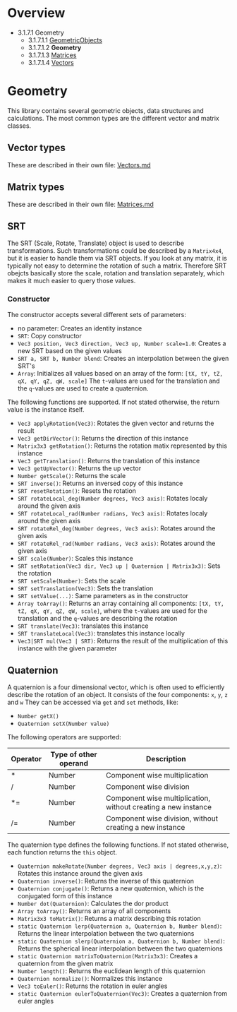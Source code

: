 <!------------------------------------------------------------------------------------------------
This work is licensed under the Creative Commons Attribution-ShareAlike 4.0 International License.
 To view a copy of this license, visit http://creativecommons.org/licenses/by-sa/4.0/.
 Author: Henrik Heine (hheine@mail.uni-paderborn.de)
 PADrend Version 1.0.0
------------------------------------------------------------------------------------------------->
<!---BEGINN_INDEXSECTION--->
<!---Automaticly generated section. Do not edit!!!--->
# Overview
* 3.1.7.1 Geometry
    * 3.1.7.1.1 [GeometricObjects](../../../../3_Development_Guide/1_EScript/7_Libs/1_Geometry/1_GeometricObjects.md)
    * 3.1.7.1.2 **Geometry**
    * 3.1.7.1.3 [Matrices](../../../../3_Development_Guide/1_EScript/7_Libs/1_Geometry/3_Matrices.md)
    * 3.1.7.1.4 [Vectors](../../../../3_Development_Guide/1_EScript/7_Libs/1_Geometry/4_Vectors.md)
<!---END_INDEXSECTION--->

# Geometry
This library contains several geometric objects, data structures and calculations. The most common types are the different vector and matrix classes.

## Vector types
These are described in their own file: [Vectors.md](Vectors.md)

## Matrix types
These are described in their own file: [Matrices.md](Matrices.md)

## SRT
The SRT (Scale, Rotate, Translate) object is used to describe transformations. Such transformations could be described by a `Matrix4x4`, but it is easier to handle them via SRT objects. If you look at any matrix, it is typically not easy to determine the rotation of such a matrix. Therefore SRT obejcts basically store the scale, rotation and translation separately, which makes it much easier to query those values.

### Constructor
The constructor accepts several different sets of parameters:
* no parameter: Creates an identity instance
* `SRT`: Copy constructor
* `Vec3 position, Vec3 direction, Vec3 up, Number scale=1.0`: Creates a new SRT based on the given values
* `SRT a, SRT b, Number blend`: Creates an interpolation between the given SRT's
* `Array`: Initializes all values based on an array of the form: `[tX, tY, tZ, qX, qY, qZ, qW, scale]` The `t`-values are used for the translation and the `q`-values are used to create a quaternion.

The following functions are supported. If not stated otherwise, the return value is the instance itself.
* `Vec3 applyRotation(Vec3)`: Rotates the given vector and returns the result
* `Vec3 getDirVector()`: Returns the direction of this instance
* `Matrix3x3 getRotation()`: Returns the rotation matix represented by this instance
* `Vec3 getTranslation()`: Returns the translation of this instance
* `Vec3 getUpVector()`: Returns the up vector
* `Number getScale()`: Returns the scale
* `SRT inverse()`: Returns an inversed copy of this instance
* `SRT resetRotation()`: Resets the rotation
* `SRT rotateLocal_deg(Number degrees, Vec3 axis)`: Rotates localy around the given axis
* `SRT rotateLocal_rad(Number radians, Vec3 axis)`: Rotates localy around the given axis
* `SRT rotateRel_deg(Number degrees, Vec3 axis)`: Rotates around the given axis
* `SRT rotateRel_rad(Number radians, Vec3 axis)`: Rotates around the given axis
* `SRT scale(Number)`: Scales this instance
* `SRT setRotation(Vec3 dir, Vec3 up | Quaternion | Matrix3x3)`: Sets the rotation
* `SRT setScale(Number)`: Sets the scale
* `SRT setTranslation(Vec3)`: Sets the translation
* `SRT setValue(...)`: Same parameters as in the constructor
* `Array toArray()`: Returns an array containing all components:  `[tX, tY, tZ, qX, qY, qZ, qW, scale]`, where the `t`-values are used for the translation and the `q`-values are describing the rotation
* `SRT translate(Vec3)`: translates this instance
* `SRT translateLocal(Vec3)`: translates this instance locally
* `Vec3|SRT mul(Vec3 | SRT)`: Returns the result of the multiplication of this instance with the given parameter


## Quaternion
A quaternion is a four dimensional vector, which is often used to efficiently describe the rotation of an object. It consists of the four components: `x`, `y`, `z` and `w`
They can be accessed via `get` and `set` methods, like:
* `Number getX()`
* `Quaternion setX(Number value)`

The following operators are supported:

| Operator | Type of other operand | Description |
| ----- | ----- | ----- |
| * | Number | Component wise multiplication |
| / | Number | Component wise division |
| *= | Number | Component wise multiplication, without creating a new instance |
| /= | Number | Component wise division, without creating a new instance |

The quaternion type defines the following functions. If not stated otherwise, each function returns the `this` object.
* `Quaternion makeRotate(Number degrees, Vec3 axis | degrees,x,y,z)`: Rotates this instance around the given axis
* `Quaternion inverse()`: Returns the inverse of this quaternion
* `Quaternion conjugate()`: Returns a new quaternion, which is the conjugated form of this instance
* `Number dot(Quaternion)`: Calculates the dor product
* `Array toArray()`: Returns an array of all components
* `Matrix3x3 toMatrix()`: Returns a matrix describing this rotation
* `static Quaternion lerp(Quaternion a, Quaternion b, Number blend)`: Returns the linear interpolation between the two quaternions
* `static Quaternion slerp(Quaternion a, Quaternion b, Number blend)`: Returns the spherical linear interpolation between the two quaternions
* `static Quaternion matrixToQuaternion(Matrix3x3)`: Creates a quaternion from the given matrix
* `Number length()`: Returns the euclidean length of this quaternion
* `Quaternion normalize()`: Normalizes this instance
* `Vec3 toEuler()`: Returns the rotation in euler angles
* `static Quaternion eulerToQuaternion(Vec3)`: Creates a quaternion from euler angles



